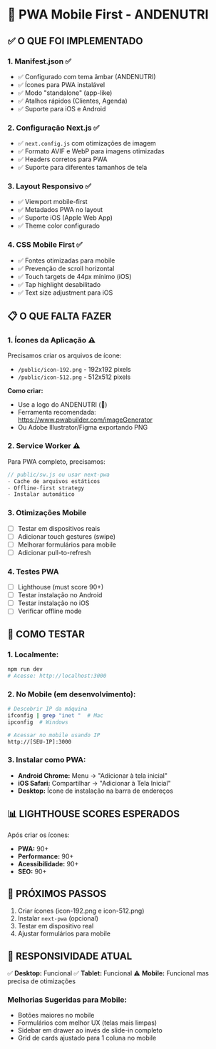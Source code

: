 # 📱 PWA Mobile First - ANDENUTRI

## ✅ O QUE FOI IMPLEMENTADO

### 1. **Manifest.json** ✅
- ✅ Configurado com tema âmbar (ANDENUTRI)
- ✅ Ícones para PWA instalável
- ✅ Modo "standalone" (app-like)
- ✅ Atalhos rápidos (Clientes, Agenda)
- ✅ Suporte para iOS e Android

### 2. **Configuração Next.js** ✅
- ✅ `next.config.js` com otimizações de imagem
- ✅ Formato AVIF e WebP para imagens otimizadas
- ✅ Headers corretos para PWA
- ✅ Suporte para diferentes tamanhos de tela

### 3. **Layout Responsivo** ✅
- ✅ Viewport mobile-first
- ✅ Metadados PWA no layout
- ✅ Suporte iOS (Apple Web App)
- ✅ Theme color configurado

### 4. **CSS Mobile First** ✅
- ✅ Fontes otimizadas para mobile
- ✅ Prevenção de scroll horizontal
- ✅ Touch targets de 44px mínimo (iOS)
- ✅ Tap highlight desabilitado
- ✅ Text size adjustment para iOS

## 📋 O QUE FALTA FAZER

### 1. **Ícones da Aplicação** ⚠️
Precisamos criar os arquivos de ícone:
- `/public/icon-192.png` - 192x192 pixels
- `/public/icon-512.png` - 512x512 pixels

**Como criar:**
- Use a logo do ANDENUTRI (🥗)
- Ferramenta recomendada: https://www.pwabuilder.com/imageGenerator
- Ou Adobe Illustrator/Figma exportando PNG

### 2. **Service Worker** ⚠️
Para PWA completo, precisamos:
```javascript
// public/sw.js ou usar next-pwa
- Cache de arquivos estáticos
- Offline-first strategy
- Instalar automático
```

### 3. **Otimizações Mobile**
- [ ] Testar em dispositivos reais
- [ ] Adicionar touch gestures (swipe)
- [ ] Melhorar formulários para mobile
- [ ] Adicionar pull-to-refresh

### 4. **Testes PWA**
- [ ] Lighthouse (must score 90+)
- [ ] Testar instalação no Android
- [ ] Testar instalação no iOS
- [ ] Verificar offline mode

## 🚀 COMO TESTAR

### 1. **Localmente:**
```bash
npm run dev
# Acesse: http://localhost:3000
```

### 2. **No Mobile (em desenvolvimento):**
```bash
# Descobrir IP da máquina
ifconfig | grep "inet "  # Mac
ipconfig  # Windows

# Acessar no mobile usando IP
http://[SEU-IP]:3000
```

### 3. **Instalar como PWA:**
- **Android Chrome:** Menu → "Adicionar à tela inicial"
- **iOS Safari:** Compartilhar → "Adicionar à Tela Inicial"
- **Desktop:** Ícone de instalação na barra de endereços

## 📊 LIGHTHOUSE SCORES ESPERADOS

Após criar os ícones:
- **PWA:** 90+
- **Performance:** 90+
- **Acessibilidade:** 90+
- **SEO:** 90+

## 🔧 PRÓXIMOS PASSOS

1. Criar ícones (icon-192.png e icon-512.png)
2. Instalar `next-pwa` (opcional)
3. Testar em dispositivo real
4. Ajustar formulários para mobile

## 📱 RESPONSIVIDADE ATUAL

✅ **Desktop:** Funcional
✅ **Tablet:** Funcional
⚠️ **Mobile:** Funcional mas precisa de otimizações

### Melhorias Sugeridas para Mobile:
- Botões maiores no mobile
- Formulários com melhor UX (telas mais limpas)
- Sidebar em drawer ao invés de slide-in completo
- Grid de cards ajustado para 1 coluna no mobile

